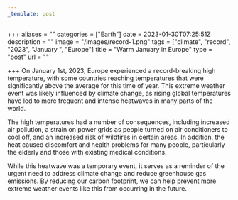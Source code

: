 ```yaml
---
_template: post
---
```



+++
aliases = ""
categories = ["Earth"]
date = 2023-01-30T07:25:51Z
description = ""
image = "/images/record-1.png"
tags = ["climate", "record", "2023", "January ", "Europe"]
title = "Warm January in Europe"
type = "post"
url = ""

+++
On January 1st, 2023, Europe experienced a record-breaking high temperature, with some countries reaching temperatures that were significantly above the average for this time of year. This extreme weather event was likely influenced by climate change, as rising global temperatures have led to more frequent and intense heatwaves in many parts of the world.

The high temperatures had a number of consequences, including increased air pollution, a strain on power grids as people turned on air conditioners to cool off, and an increased risk of wildfires in certain areas. In addition, the heat caused discomfort and health problems for many people, particularly the elderly and those with existing medical conditions.

While this heatwave was a temporary event, it serves as a reminder of the urgent need to address climate change and reduce greenhouse gas emissions. By reducing our carbon footprint, we can help prevent more extreme weather events like this from occurring in the future.
